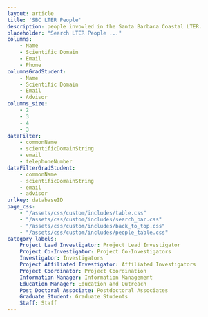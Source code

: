 ```yaml
---
layout: article
title: 'SBC LTER People'
description: people invovled in the Santa Barbara Coastal LTER.
placeholder: "Search LTER People ..."
columns:
	- Name
	- Scientific Domain
	- Email
	- Phone
columnsGradStudent:
	- Name
	- Scientific Domain
	- Email
	- Advisor
columns_size:
	- 2
	- 3
	- 4
	- 3
dataFilter:
	- commonName
	- scientificDomainString
	- email
	- telephoneNumber
dataFilterGradStudent:
	- commonName
	- scientificDomainString
	- email
	- advisor
urlkey: databaseID
page_css:
	- "/assets/css/custom/includes/table.css"
	- "/assets/css/custom/includes/search_bar.css"
	- "/assets/css/custom/includes/back_to_top.css"
	- "/assets/css/custom/includes/people_table.css"
category_labels:
	Project Lead Investigator: Project Lead Investigator
	Project Co-Investigator: Project Co-Investigators
	Investigator: Investigators
	Project Affiliated Investigator: Affiliated Investigators
	Project Coordinator: Project Coordination
	Information Manager: Information Management
	Education Manager: Education and Outreach
	Post Doctoral Associate: Postdoctoral Associates
	Graduate Student: Graduate Students
	Staff: Staff
---
```


<div id="table-content" style="display: none;">

	<h1 class="text-long">SBC LTER People</h1>
	<h1 class="text-short">People</h1>

	{% include back_to_top.html %}

	{% include search_bar.html placeholder=page.placeholder %}

	{% assign bio_groups = site.data.people_bios | group_by: "projectRole"| sort: "projectRole" |sort: "commonName" %}

	{% for bios in bio_groups %}
		{% if bios.name == 'Graduate Student' %}
			{% include table.html columns = page.columnsGradStudent
								 columns_size = page.columns_size
								 data = bios
								 dataFilter = page.dataFilterGradStudent
								 urlkey = page.urlkey
								 category_labels = page.category_labels %}
		{% else %}
			{% include table.html columns = page.columns
								 columns_size = page.columns_size
								 data = bios
								 dataFilter = page.dataFilter
								 urlkey = page.urlkey
								 category_labels = page.category_labels %}
		{% endif %}
	{% endfor %}
</div>

<br/>

<script src="/assets/js/table.js"/>

